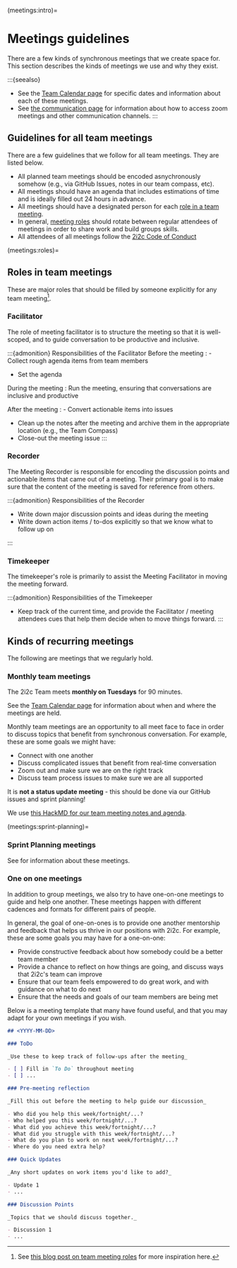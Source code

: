 (meetings:intro)=
# Meetings guidelines

There are a few kinds of synchronous meetings that we create space for.
This section describes the kinds of meetings we use and why they exist.

:::{seealso}
- See the [Team Calendar page](team/calendar) for specific dates and information about each of these meetings.
- See [the communication page](practices:communication) for information about how to access zoom meetings and other communication channels.
:::

## Guidelines for all team meetings

There are a few guidelines that we follow for all team meetings.
They are listed below.

- All planned team meetings should be encoded asnychronously somehow (e.g., via GitHub Issues, notes in our team compass, etc).
- All meetings should have an agenda that includes estimations of time and is ideally filled out 24 hours in advance.
- All meetings should have a designated person for each [role in a team meeting](meetings:roles).
- In general, [meeting roles](meetings:roles) should rotate between regular attendees of meetings in order to share work and build groups skills.
- All attendees of all meetings follow the [2i2c Code of Conduct](https://team-compass.2i2c.org/en/latest/code-of-conduct/index.html)

(meetings:roles)=
## Roles in team meetings

These are major roles that should be filled by someone explicitly for any team meeting[^1].

[^1]: See [this blog post on team meeting roles](https://cfe.unc.edu/facilitator-recorder-and-timekeeper-roles/) for more inspiration here.

### Facilitator

The role of meeting facilitator is to structure the meeting so that it is well-scoped, and to guide conversation to be productive and inclusive.

:::{admonition} Responsibilities of the Facilitator
Before the meeting
:  - Collect rough agenda items from team members
   - Set the agenda

During the meeting
: Run the meeting, ensuring that conversations are inclusive and productive

After the meeting
: - Convert actionable items into issues
  - Clean up the notes after the meeting and archive them in the appropriate location (e.g., the Team Compass)
  - Close-out the meeting issue
:::

### Recorder

The Meeting Recorder is responsible for encoding the discussion points and actionable items that came out of a meeting.
Their primary goal is to make sure that the content of the meeting is saved for reference from others.

:::{admonition} Responsibilities of the Recorder
- Write down major discussion points and ideas during the meeting
- Write down action items / to-dos explicitly so that we know what to follow up on

:::

### Timekeeper

The timekeeper's role is primarily to assist the Meeting Facilitator in moving the meeting forward.

:::{admonition} Responsibilities of the Timekeeper
- Keep track of the current time, and provide the Facilitator / meeting attendees cues that help them decide when to move things forward.
:::

## Kinds of recurring meetings

The following are meetings that we regularly hold.

### Monthly team meetings

The 2i2c Team meets **monthly on Tuesdays** for 90 minutes.

See the [Team Calendar page](team/calendar) for information about when and where the meetings are held.

Monthly team meetings are an opportunity to all meet face to face in order to discuss topics that benefit from synchronous conversation.
For example, these are some goals we might have:

- Connect with one another
- Discuss complicated issues that benefit from real-time conversation
- Zoom out and make sure we are on the right track
- Discuss team process issues to make sure we are all supported

It is **not a status update meeting** - this should be done via our GitHub issues and sprint planning!

We use [this HackMD for our team meeting notes and agenda](https://hackmd.io/Y5SBMxV7R6CMqzeTXgm5kA).


(meetings:sprint-planning)=
### Sprint Planning meetings

See [](coordination:sprints) for information about these meetings.

### One on one meetings

In addition to group meetings, we also try to have one-on-one meetings to guide and help one another.
These meetings happen with different cadences and formats for different pairs of people.

In general, the goal of one-on-ones is to provide one another mentorship and feedback that helps us thrive in our positions with 2i2c.
For example, these are some goals you may have for a one-on-one:

- Provide constructive feedback about how somebody could be a better team member
- Provide a chance to reflect on how things are going, and discuss ways that 2i2c's team can improve
- Ensure that our team feels empowered to do great work, and with guidance on what to do next
- Ensure that the needs and goals of our team members are being met

Below is a meeting template that many have found useful, and that you may adapt for your own meetings if you wish.

```md
## <YYYY-MM-DD>

### ToDo

_Use these to keep track of follow-ups after the meeting_

- [ ] Fill in `To Do` throughout meeting
- [ ] ...

### Pre-meeting reflection

_Fill this out before the meeting to help guide our discussion_

- Who did you help this week/fortnight/...?
- Who helped you this week/fortnight/...?
- What did you achieve this week/fortnight/...?
- What did you struggle with this week/fortnight/...?
- What do you plan to work on next week/fortnight/...?
- Where do you need extra help?

### Quick Updates

_Any short updates on work items you'd like to add?_

- Update 1
- ...

### Discussion Points

_Topics that we should discuss together._

- Discussion 1
- ...

```
